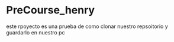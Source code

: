 # PreCourse_henry
este rpoyecto es una prueba de como clonar nuestro repsoitorio y guardarlo en nuestro pc
